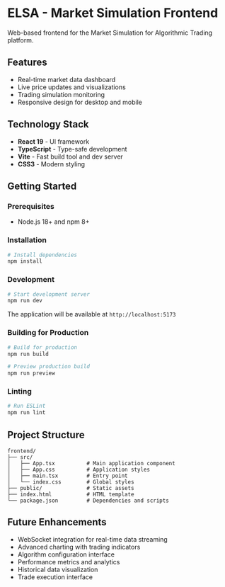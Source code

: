# ELSA - Market Simulation Frontend

Web-based frontend for the Market Simulation for Algorithmic Trading platform.

## Features

- Real-time market data dashboard
- Live price updates and visualizations
- Trading simulation monitoring
- Responsive design for desktop and mobile

## Technology Stack

- **React 19** - UI framework
- **TypeScript** - Type-safe development
- **Vite** - Fast build tool and dev server
- **CSS3** - Modern styling

## Getting Started

### Prerequisites

- Node.js 18+ and npm 8+

### Installation

```bash
# Install dependencies
npm install
```

### Development

```bash
# Start development server
npm run dev
```

The application will be available at `http://localhost:5173`

### Building for Production

```bash
# Build for production
npm run build

# Preview production build
npm run preview
```

### Linting

```bash
# Run ESLint
npm run lint
```

## Project Structure

```
frontend/
├── src/
│   ├── App.tsx          # Main application component
│   ├── App.css          # Application styles
│   ├── main.tsx         # Entry point
│   └── index.css        # Global styles
├── public/              # Static assets
├── index.html           # HTML template
└── package.json         # Dependencies and scripts
```

## Future Enhancements

- WebSocket integration for real-time data streaming
- Advanced charting with trading indicators
- Algorithm configuration interface
- Performance metrics and analytics
- Historical data visualization
- Trade execution interface
